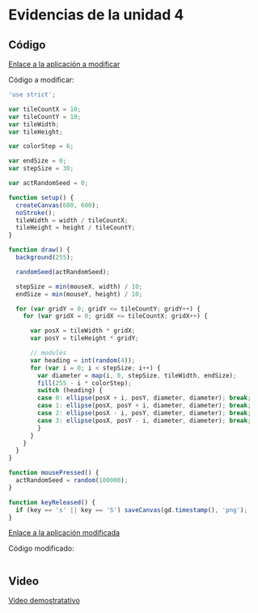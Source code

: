 # Evidencias de la unidad 4

## Código

[Enlace a la aplicación a modificar](https://editor.p5js.org/generative-design/sketches/P_2_1_3_05)

Código a modificar:

``` js
'use strict';

var tileCountX = 10;
var tileCountY = 10;
var tileWidth;
var tileHeight;

var colorStep = 6;

var endSize = 0;
var stepSize = 30;

var actRandomSeed = 0;

function setup() {
  createCanvas(600, 600);
  noStroke();
  tileWidth = width / tileCountX;
  tileHeight = height / tileCountY;
}

function draw() {
  background(255);

  randomSeed(actRandomSeed);

  stepSize = min(mouseX, width) / 10;
  endSize = min(mouseY, height) / 10;

  for (var gridY = 0; gridY <= tileCountY; gridY++) {
    for (var gridX = 0; gridX <= tileCountX; gridX++) {

      var posX = tileWidth * gridX;
      var posY = tileHeight * gridY;

      // modules
      var heading = int(random(4));
      for (var i = 0; i < stepSize; i++) {
        var diameter = map(i, 0, stepSize, tileWidth, endSize);
        fill(255 - i * colorStep);
        switch (heading) {
        case 0: ellipse(posX + i, posY, diameter, diameter); break;
        case 1: ellipse(posX, posY + i, diameter, diameter); break;
        case 2: ellipse(posX - i, posY, diameter, diameter); break;
        case 3: ellipse(posX, posY - i, diameter, diameter); break;
        }
      }
    }
  }
}

function mousePressed() {
  actRandomSeed = random(100000);
}

function keyReleased() {
  if (key == 's' || key == 'S') saveCanvas(gd.timestamp(), 'png');
}

```

[Enlace a la aplicación modificada](URL)

Código modificado:

``` js

```

## Video

[Video demostratativo](URL)


